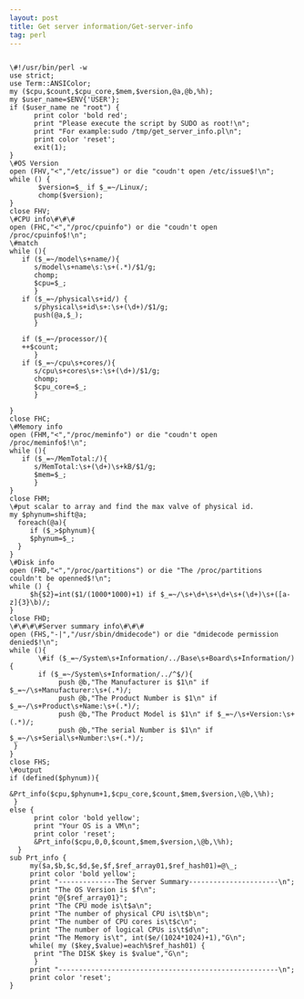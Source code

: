 ```yaml
---
layout: post
title: Get server information/Get-server-info
tag: perl
---
```

<pre><code>
\#!/usr/bin/perl -w
use strict;
use Term::ANSIColor;
my ($cpu,$count,$cpu_core,$mem,$version,@a,@b,%h);
my $user_name=$ENV{'USER'};
if ($user_name ne "root") {
      print color 'bold red';
      print "Please execute the script by SUDO as root!\n";
      print "For example:sudo /tmp/get_server_info.pl\n";
      print color 'reset';
      exit(1);
}
\#OS Version
open (FHV,"<","/etc/issue") or die "coudn't open /etc/issue$!\n";
while (<FHV>) {
       $version=$_ if $_=~/Linux/;
       chomp($version);
} 
close FHV;
\#CPU info\#\#\#
open (FHC,"<","/proc/cpuinfo") or die "coudn't open /proc/cpuinfo$!\n";
\#match 
while (<FHC>){
   if ($_=~/model\s+name/){
      s/model\s+name\s:\s+(.*)/$1/g;
      chomp;
      $cpu=$_;
      }
   if ($_=~/physical\s+id/) {
      s/physical\s+id\s+:\s+(\d+)/$1/g;
      push(@a,$_);
      } 
     
   if ($_=~/processor/){ 
   ++$count;
      }
   if ($_=~/cpu\s+cores/){
      s/cpu\s+cores\s+:\s+(\d+)/$1/g;
      chomp;
      $cpu_core=$_;
      } 
      
}
close FHC;
\#Memory info
open (FHM,"<","/proc/meminfo") or die "coudn't open /proc/meminfo$!\n";
while (<FHM>){
   if ($_=~/MemTotal:/){
      s/MemTotal:\s+(\d+)\s+kB/$1/g;
      $mem=$_;
      }
}
close FHM;
\#put scalar to array and find the max valve of physical id.
my $phynum=shift@a;
  foreach(@a){
     if ($_>$phynum){
     $phynum=$_;
  }
}
\#Disk info
open (FHD,"<","/proc/partitions") or die "The /proc/partitions couldn't be openned$!\n";
while (<FHD>) {
     $h{$2}=int($1/(1000*1000)+1) if $_=~/\s+\d+\s+\d+\s+(\d+)\s+([a-z]{3}\b)/;
}
close FHD; 
\#\#\#\#Server summary info\#\#\#
open (FHS,"-|","/usr/sbin/dmidecode") or die "dmidecode permission denied$!\n";
while (<FHS>){
       \#if ($_=~/System\s+Information/../Base\s+Board\s+Information/){
       if ($_=~/System\s+Information/../^$/){
            push @b,"The Manufacturer is $1\n" if $_=~/\s+Manufacturer:\s+(.*)/;
            push @b,"The Product Number is $1\n" if $_=~/\s+Product\s+Name:\s+(.*)/;
            push @b,"The Product Model is $1\n" if $_=~/\s+Version:\s+(.*)/;
            push @b,"The serial Number is $1\n" if $_=~/\s+Serial\s+Number:\s+(.*)/;
 }
}
close FHS;
\#output
if (defined($phynum)){
      &Prt_info($cpu,$phynum+1,$cpu_core,$count,$mem,$version,\@b,\%h);
 }
else {
      print color 'bold yellow';
      print "Your OS is a VM\n";
      print color 'reset';
      &Prt_info($cpu,0,0,$count,$mem,$version,\@b,\%h);
  }
sub Prt_info {
     my($a,$b,$c,$d,$e,$f,$ref_array01,$ref_hash01)=@\_;
     print color 'bold yellow';
     print "--------------The Server Summary----------------------\n";
     print "The OS Version is $f\n";
     print "@{$ref_array01}";
     print "The CPU mode is\t$a\n";
     print "The number of physical CPU is\t$b\n";
     print "The number of CPU cores is\t$c\n";
     print "The number of logical CPUs is\t$d\n";
     print "The Memory is\t", int($e/(1024*1024)+1),"G\n";
     while( my ($key,$value)=each%$ref_hash01) {
      print "The DISK $key is $value","G\n";
      }
     print "------------------------------------------------------\n";
     print color 'reset';
}
</pre></code>  
